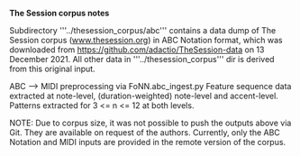 **The Session corpus notes**

Subdirectory '''../thesession_corpus/abc''' contains a data dump of The Session corpus (www.thesession.org)
in ABC Notation format, which was downloaded from https://github.com/adactio/TheSession-data on 13 December 2021.
All other data in '''../thesession_corpus''' dir is derived from this original input.

ABC --> MIDI preprocessing via FoNN.abc_ingest.py
Feature sequence data extracted at note-level, (duration-weighted) note-level and accent-level.
Patterns extracted for 3 <= n <= 12 at both levels.

NOTE: Due to corpus size, it was not possible to push the outputs above via Git. They are available on request of the
authors. Currently, only the ABC Notation and MIDI inputs are provided in the remote version of the corpus.